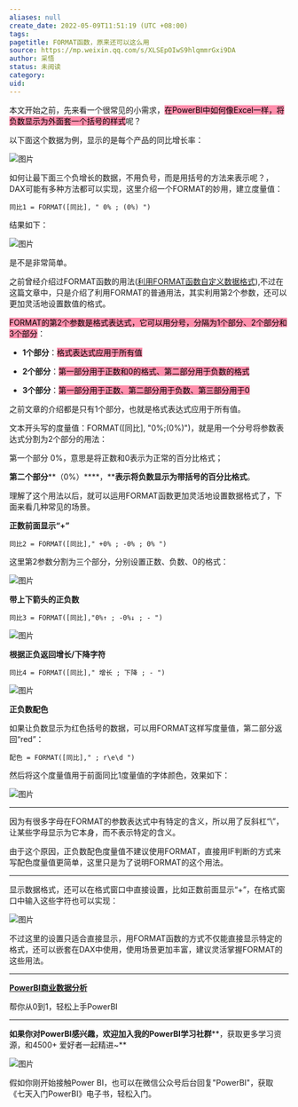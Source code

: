 ```yaml
---
aliases: null
create_date: 2022-05-09T11:51:19 (UTC +08:00)
tags: 
pagetitle: FORMAT函数，原来还可以这么用
source: https://mp.weixin.qq.com/s/XLSEpOIwS9hlqmmrGxi9DA
author: 采悟
status: 未阅读
category: 
uid: 
---
```


本文开始之前，先来看一个很常见的小需求，<mark style="background: #FF5582A6;">在PowerBI中如何像Excel一样，将负数显示为外面套一个括号的样式</mark>呢？  

以下面这个数据为例，显示的是每个产品的同比增长率：

![图片](https://mmbiz.qpic.cn/mmbiz_png/aHEbZtANQJMwPYBMI3JxYJSaOWmHiaKHfOZAfpz1Gpkn6SjuMx3EbYF943ulhTBVyicJDAr5EdbQNtZTQtvhu5rg/640?wx_fmt=png&wxfrom=5&wx_lazy=1&wx_co=1)

如何让最下面三个负增长的数据，不用负号，而是用括号的方法来表示呢？，DAX可能有多种方法都可以实现，这里介绍一个FORMAT的妙用，建立度量值：

```
同比1 = FORMAT([同比], " 0% ; (0%) ")
```

结果如下：

![图片](https://mmbiz.qpic.cn/mmbiz_png/aHEbZtANQJMwPYBMI3JxYJSaOWmHiaKHfTnoveeNSp7NoQVicF508Ut9WLdFOjMW3l9C5mhy1kAxWwqmoChjciasg/640?wx_fmt=png&wxfrom=5&wx_lazy=1&wx_co=1)

是不是非常简单。

之前曾经介绍过FORMAT函数的用法([利用FORMAT函数自定义数据格式](http://mp.weixin.qq.com/s?__biz=MzA4MzQwMjY4MA==&mid=2484067980&idx=1&sn=4c314be995c216a5a6e6f7a49886cc2f&chksm=8e0c745bb97bfd4d1092fadd56e335ccb0d27f38cffeca7d234fef18eaae81da052c7c69900e&scene=21#wechat_redirect)),不过在这篇文章中，只是介绍了利用FORMAT的普通用法，其实利用第2个参数，还可以更加灵活地设置数值的格式。

<mark style="background: #FF5582A6;">FORMAT的第2个参数是格式表达式，它可以用分号，分隔为1个部分、2个部分和3个部分</mark>：

-   **1个部分**：<mark style="background: #FF5582A6;">格式表达式应用于所有值</mark>  
    
-   **2个部分**：<mark style="background: #FF5582A6;">第一部分用于正数和0的格式、第二部分用于负数的格式</mark>  
    
-   **3个部分**：<mark style="background: #FF5582A6;">第一部分用于正数、第二部分用于负数、第三部分用于0</mark>
    

之前文章的介绍都是只有1个部分，也就是格式表达式应用于所有值。

文本开头写的度量值：FORMAT(\[同比\], "0%;(0%)")，就是用一个分号将参数表达式分割为2个部分的用法：

第一个部分 0%，意思是将正数和0表示为正常的百分比格式；

**第二个部分****（0%）****，****表示将负数显示为带括号的百分比格式**。

理解了这个用法以后，就可以运用FORMAT函数更加灵活地设置数据格式了，下面来看几种常见的场景。

**正数前面显示“+”**

```
同比2 = FORMAT([同比]," +0% ; -0% ; 0% ")
```

这里第2参数分割为三个部分，分别设置正数、负数、0的格式：

![图片](https://mmbiz.qpic.cn/mmbiz_png/aHEbZtANQJMwPYBMI3JxYJSaOWmHiaKHfdEqw1ZM4c2eRTVAibh6Cj8Fm5wHNfWu2Hfa0E6wpdVNq6z3uA3UvuicA/640?wx_fmt=png&wxfrom=5&wx_lazy=1&wx_co=1)

**带上下箭头的正负数**

```
同比3 = FORMAT([同比],"0%↑ ; -0%↓ ; - ")
```

![图片](https://mmbiz.qpic.cn/mmbiz_png/aHEbZtANQJMwPYBMI3JxYJSaOWmHiaKHf97JOu23v7sRJfAWyuJRYLAIdySdSv83V3RNUITjmpJHvenc5L1bibicg/640?wx_fmt=png&wxfrom=5&wx_lazy=1&wx_co=1)

**根据正负返回增长/下降字符**

```
同比4 = FORMAT([同比]," 增长 ; 下降 ; - ")
```

![图片](https://mmbiz.qpic.cn/mmbiz_png/aHEbZtANQJMwPYBMI3JxYJSaOWmHiaKHf9y99PYT6ExcIl0bVtmBLWDe5yicrLPrmuI0hTAHy8ZaRCCfvbicf6P6w/640?wx_fmt=png&wxfrom=5&wx_lazy=1&wx_co=1)

**正负数配色**

如果让负数显示为红色括号的数据，可以用FORMAT这样写度量值，第二部分返回“red”：

```
配色 = FORMAT([同比]," ; r\e\d ")
```

然后将这个度量值用于前面同比1度量值的字体颜色，效果如下：

![图片](https://mmbiz.qpic.cn/mmbiz_png/aHEbZtANQJMwPYBMI3JxYJSaOWmHiaKHf8NwT6rMzMhiccuRWbP5L48qCpxMpb3DnaHhXgdNHlARtVRoCXS2yalg/640?wx_fmt=png&wxfrom=5&wx_lazy=1&wx_co=1)

___

因为有很多字母在FORMAT的参数表达式中有特定的含义，所以用了反斜杠“\\”，让某些字母显示为它本身，而不表示特定的含义。  

由于这个原因，正负数配色度量值不建议使用FORMAT，直接用IF判断的方式来写配色度量值更简单，这里只是为了说明FORMAT的这个用法。

___

显示数据格式，还可以在格式窗口中直接设置，比如正数前面显示“+”，在格式窗口中输入这些字符也可以实现：  

![图片](https://mmbiz.qpic.cn/mmbiz_png/aHEbZtANQJMwPYBMI3JxYJSaOWmHiaKHfDGibzic6icCCM8MoNlx4PqBAqKiaibjcaRJDhKOmJvkKqK184JYgdLMBhAA/640?wx_fmt=png&wxfrom=5&wx_lazy=1&wx_co=1)

不过这里的设置只适合直接显示，用FORMAT函数的方式不仅能直接显示特定的格式，还可以嵌套在DAX中使用，使用场景更加丰富，建议灵活掌握FORMAT的这些用法。

___

[**PowerBI商业数据分析**](http://mp.weixin.qq.com/s?__biz=MzA4MzQwMjY4MA==&mid=2484074987&idx=1&sn=5cf4ba4b683ee9136bb7a26f6e9bcf01&chksm=8e0c533cb97bda2add48a4576b9c1e230249a5a4160dd93cd677a37ea21d26fc9cc26fc4cb1c&scene=21#wechat_redirect)

帮你从0到1，轻松上手PowerBI

___

**如果你对PowerBI感兴趣，欢迎加入我的PowerBI学习社群****，获取更多学习资源，和4500+ 爱好者一起精进~**

![图片](https://mmbiz.qpic.cn/mmbiz_png/aHEbZtANQJO1AEySOiakLF2kY7eb1kUw2DtfKoVz2ctBDia5dtNsPX2GhV0ZOCDDWpgpaTQtnqfqJrRXt5PNia95g/640?wx_fmt=png&wxfrom=5&wx_lazy=1&wx_co=1)

假如你刚开始接触Power BI，也可以在微信公众号后台回复"PowerBI"，获取《七天入门PowerBI》电子书，轻松入门。
